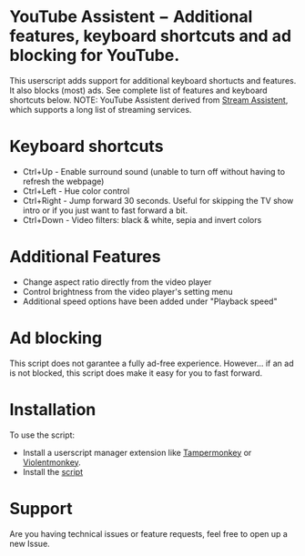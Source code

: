 # YouTube Assistent − Additional features, keyboard shortcuts and ad blocking for YouTube.

This userscript adds support for additional keyboard shortucts and features. It also blocks (most) ads. See complete list of features and keyboard shortcuts below.
NOTE: YouTube Assistent derived from [Stream Assistent](https://github.com/CHJ85/Stream-Assistent), which supports a long list of streaming services.

# Keyboard shortcuts
 - Ctrl+Up - Enable surround sound (unable to turn off without having to refresh the webpage)
 - Ctrl+Left - Hue color control
 - Ctrl+Right - Jump forward 30 seconds. Useful for skipping the TV show intro or if you just want to fast forward a bit.
 - Ctrl+Down - Video filters: black & white, sepia and invert colors
# Additional Features
 - Change aspect ratio directly from the video player
 - Control brightness from the video player's setting menu
 - Additional speed options have been added under "Playback speed"
# Ad blocking
This script does not garantee a fully ad-free experience.
However... if an ad is not blocked, this script does make it easy for you to fast forward.
# Installation
To use the script:
 - Install a userscript manager extension like [Tampermonkey](https://www.tampermonkey.net/) or [Violentmonkey](https://violentmonkey.github.io/).
 - Install the [script](https://github.com/chj85/YouTube-Assistent/raw/main/main.user.js)
# Support
Are you having technical issues or feature requests, feel free to open up a new Issue.
